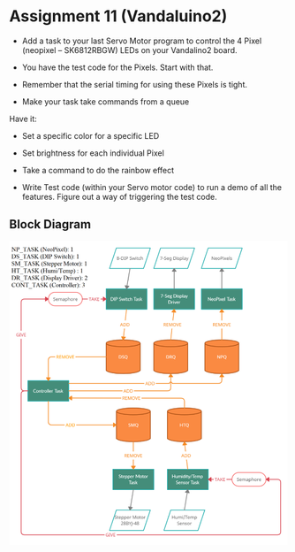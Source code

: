 # Assignment 11 (Vandaluino2)

- Add a task to your last Servo Motor program to control the 4 Pixel (neopixel – SK6812RBGW) LEDs on your Vandalino2 board.

- You have the test code for the Pixels.  Start with that.

- Remember that the serial timing for using these Pixels is tight.

- Make your task take commands from a queue

Have it:

- Set a specific color for a specific LED

- Set brightness for each individual Pixel

- Take a command to do the rainbow effect

- Write Test code (within your Servo motor code) to run a demo of all the features.   Figure out a way of triggering the test code.

## Block Diagram
![Block Diagram](images/block-diagram.png)